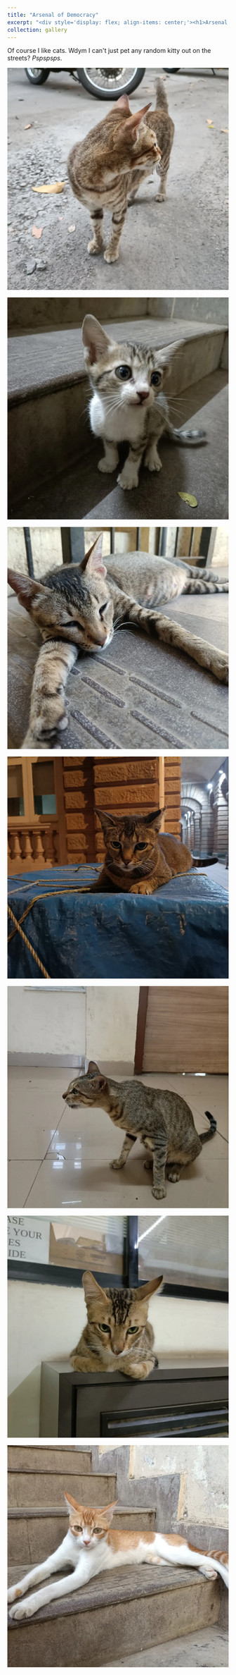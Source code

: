 ```yaml
---
title: "Arsenal of Democracy"
excerpt: "<div style='display: flex; align-items: center;'><h1>Arsenal of Democracy</h1><img src='/images/kitty-8.jpg' style='margin-left: 20px; width: 300px; height: 300px;'/></div>"
collection: gallery
---
```


Of course I like cats. Wdym I can't just pet any random kitty out on the streets? _Pspspsps_. 

<p align="center">
  <img src='/images/kitty-1.jpg'>
</p>


<p align="center">
  <img src='/images/kitty-2.jpg'>
</p>


<p align="center">
  <img src='/images/kitty-3.jpg'>
</p>


<p align="center">
  <img src='/images/kitty-4.jpg'>
</p>


<p align="center">
  <img src='/images/kitty-5.jpg'>
</p>


<p align="center">
  <img src='/images/kitty-6.jpg'>
</p>


<p align="center">
  <img src='/images/kitty-7.jpg'>
</p>